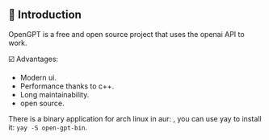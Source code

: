 ## :bone: Introduction
OpenGPT is a free and open source project that uses the openai API to work.  

:ballot_box_with_check: Advantages: 
- Modern ui.
- Performance thanks to c++.  
- Long maintainability.  
- open source.

There is a binary application for arch linux in aur: <link>, you can use yay to install it: `yay -S open-gpt-bin`.
